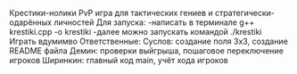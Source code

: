 Крестики-нолики
PvP игра для тактических гениев и стратегически-одарённых личностей
Для запуска:
        -написать в терминале g++ krestiki.cpp -o krestiki
        -далее можно запускать командой ./krestiki 
Играть вдумимво
Ответственные:
Суслов: создание поля 3х3, создание README файла
Демин: проверки выйгрыша, пошаговое переключение игроков
Ширинкин: главный код main, учёт хода игроков
 

